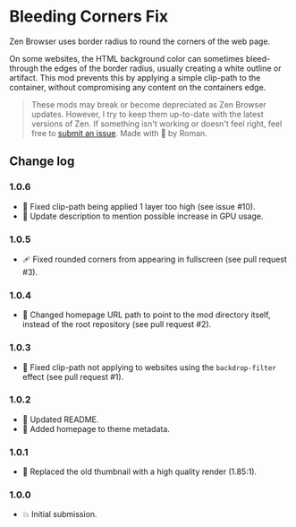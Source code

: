 # Bleeding Corners Fix
Zen Browser uses border radius to round the corners of the web page.

On some websites, the HTML background color can sometimes bleed-through the edges of the border radius, usually creating a white outline or artifact. This mod prevents this by applying a simple clip-path to the container, without compromising any content on the containers edge.

> These mods may break or become depreciated as Zen Browser updates. However, I try to keep them up-to-date with the latest versions of Zen. If something isn't working or doesn't feel right, feel free to [submit an issue](https://github.com/rsiebertdev/zen-themes/issues/new). Made with 💖 by Roman.

## Change log

### 1.0.6
- 🐛 Fixed clip-path being applied 1 layer too high (see issue #10).
- 📝 Update description to mention possible increase in GPU usage.

### 1.0.5
- 🩹 Fixed rounded corners from appearing in fullscreen (see pull request #3).

### 1.0.4
- 🔧 Changed homepage URL path to point to the mod directory itself, instead of the root repository (see pull request #2).

### 1.0.3
- 🐛 Fixed clip-path not applying to websites using the `backdrop-filter` effect (see pull request #1).

### 1.0.2
- 📝 Updated README.
- 📝 Added homepage to theme metadata.

### 1.0.1
- 🔁 Replaced the old thumbnail with a high quality render (1.85:1).

### 1.0.0
- 💥 Initial submission.
